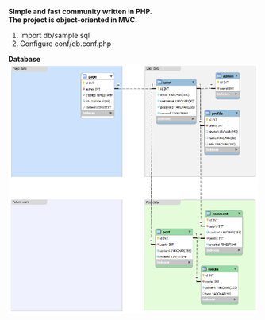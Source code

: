 <b>Simple and fast community written in PHP.</b><br />
**The project is object-oriented in MVC.**

1. Import db/sample.sql
2. Configure conf/db.conf.php

**Database**
![Alt text](/db/model.png?raw=true "DB")
